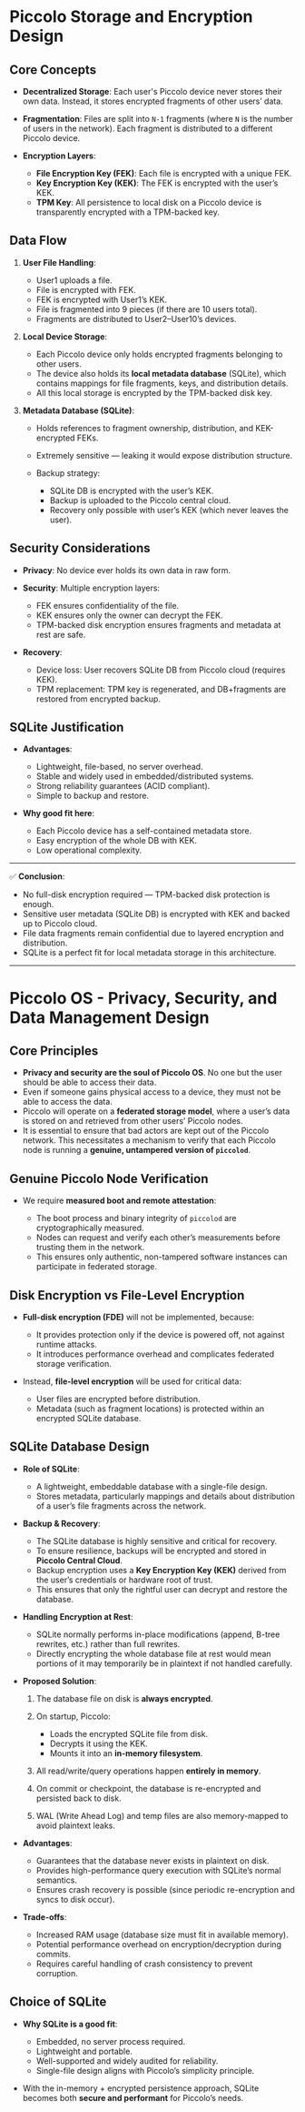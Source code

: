 # Piccolo Storage and Encryption Design

## Core Concepts

* **Decentralized Storage**: Each user's Piccolo device never stores their own data. Instead, it stores encrypted fragments of other users’ data.
* **Fragmentation**: Files are split into `N-1` fragments (where `N` is the number of users in the network). Each fragment is distributed to a different Piccolo device.
* **Encryption Layers**:

  * **File Encryption Key (FEK)**: Each file is encrypted with a unique FEK.
  * **Key Encryption Key (KEK)**: The FEK is encrypted with the user’s KEK.
  * **TPM Key**: All persistence to local disk on a Piccolo device is transparently encrypted with a TPM-backed key.

## Data Flow

1. **User File Handling**:

   * User1 uploads a file.
   * File is encrypted with FEK.
   * FEK is encrypted with User1’s KEK.
   * File is fragmented into 9 pieces (if there are 10 users total).
   * Fragments are distributed to User2–User10’s devices.

2. **Local Device Storage**:

   * Each Piccolo device only holds encrypted fragments belonging to other users.
   * The device also holds its **local metadata database** (SQLite), which contains mappings for file fragments, keys, and distribution details.
   * All this local storage is encrypted by the TPM-backed disk key.

3. **Metadata Database (SQLite)**:

   * Holds references to fragment ownership, distribution, and KEK-encrypted FEKs.
   * Extremely sensitive — leaking it would expose distribution structure.
   * Backup strategy:

     * SQLite DB is encrypted with the user’s KEK.
     * Backup is uploaded to the Piccolo central cloud.
     * Recovery only possible with user’s KEK (which never leaves the user).

## Security Considerations

* **Privacy**: No device ever holds its own data in raw form.
* **Security**: Multiple encryption layers:

  * FEK ensures confidentiality of the file.
  * KEK ensures only the owner can decrypt the FEK.
  * TPM-backed disk encryption ensures fragments and metadata at rest are safe.
* **Recovery**:

  * Device loss: User recovers SQLite DB from Piccolo cloud (requires KEK).
  * TPM replacement: TPM key is regenerated, and DB+fragments are restored from encrypted backup.

## SQLite Justification

* **Advantages**:

  * Lightweight, file-based, no server overhead.
  * Stable and widely used in embedded/distributed systems.
  * Strong reliability guarantees (ACID compliant).
  * Simple to backup and restore.
* **Why good fit here**:

  * Each Piccolo device has a self-contained metadata store.
  * Easy encryption of the whole DB with KEK.
  * Low operational complexity.

---

✅ **Conclusion**:

* No full-disk encryption required — TPM-backed disk protection is enough.
* Sensitive user metadata (SQLite DB) is encrypted with KEK and backed up to Piccolo cloud.
* File data fragments remain confidential due to layered encryption and distribution.
* SQLite is a perfect fit for local metadata storage in this architecture.
---

# Piccolo OS - Privacy, Security, and Data Management Design

## Core Principles

* **Privacy and security are the soul of Piccolo OS**. No one but the user should be able to access their data.
* Even if someone gains physical access to a device, they must not be able to access the data.
* Piccolo will operate on a **federated storage model**, where a user’s data is stored on and retrieved from other users’ Piccolo nodes.
* It is essential to ensure that bad actors are kept out of the Piccolo network. This necessitates a mechanism to verify that each Piccolo node is running a **genuine, untampered version of `piccolod`**.

## Genuine Piccolo Node Verification

* We require **measured boot and remote attestation**:

  * The boot process and binary integrity of `piccolod` are cryptographically measured.
  * Nodes can request and verify each other’s measurements before trusting them in the network.
  * This ensures only authentic, non-tampered software instances can participate in federated storage.

## Disk Encryption vs File-Level Encryption

* **Full-disk encryption (FDE)** will not be implemented, because:

  * It provides protection only if the device is powered off, not against runtime attacks.
  * It introduces performance overhead and complicates federated storage verification.
* Instead, **file-level encryption** will be used for critical data:

  * User files are encrypted before distribution.
  * Metadata (such as fragment locations) is protected within an encrypted SQLite database.

## SQLite Database Design

* **Role of SQLite**:

  * A lightweight, embeddable database with a single-file design.
  * Stores metadata, particularly mappings and details about distribution of a user’s file fragments across the network.

* **Backup & Recovery**:

  * The SQLite database is highly sensitive and critical for recovery.
  * To ensure resilience, backups will be encrypted and stored in **Piccolo Central Cloud**.
  * Backup encryption uses a **Key Encryption Key (KEK)** derived from the user’s credentials or hardware root of trust.
  * This ensures that only the rightful user can decrypt and restore the database.

* **Handling Encryption at Rest**:

  * SQLite normally performs in-place modifications (append, B-tree rewrites, etc.) rather than full rewrites.
  * Directly encrypting the whole database file at rest would mean portions of it may temporarily be in plaintext if not handled carefully.

* **Proposed Solution**:

  1. The database file on disk is **always encrypted**.
  2. On startup, Piccolo:

     * Loads the encrypted SQLite file from disk.
     * Decrypts it using the KEK.
     * Mounts it into an **in-memory filesystem**.
  3. All read/write/query operations happen **entirely in memory**.
  4. On commit or checkpoint, the database is re-encrypted and persisted back to disk.
  5. WAL (Write Ahead Log) and temp files are also memory-mapped to avoid plaintext leaks.

* **Advantages**:

  * Guarantees that the database never exists in plaintext on disk.
  * Provides high-performance query execution with SQLite’s normal semantics.
  * Ensures crash recovery is possible (since periodic re-encryption and syncs to disk occur).

* **Trade-offs**:

  * Increased RAM usage (database size must fit in available memory).
  * Potential performance overhead on encryption/decryption during commits.
  * Requires careful handling of crash consistency to prevent corruption.

## Choice of SQLite

* **Why SQLite is a good fit**:

  * Embedded, no server process required.
  * Lightweight and portable.
  * Well-supported and widely audited for reliability.
  * Single-file design aligns with Piccolo’s simplicity principle.
* With the in-memory + encrypted persistence approach, SQLite becomes both **secure and performant** for Piccolo’s needs.
